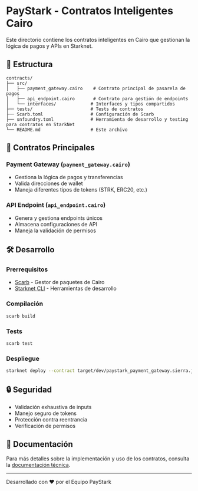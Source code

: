 # PayStark - Contratos Inteligentes Cairo

Este directorio contiene los contratos inteligentes en Cairo que gestionan la lógica de pagos y APIs en Starknet.

## 📁 Estructura

```
contracts/
├── src/
│   ├── payment_gateway.cairo    # Contrato principal de pasarela de pagos
│   ├── api_endpoint.cairo       # Contrato para gestión de endpoints
│   └── interfaces/             # Interfaces y tipos compartidos
├── tests/                      # Tests de contratos
├── Scarb.toml                  # Configuración de Scarb
├── snfoundry.toml              # Herramienta de desarrollo y testing para contratos en StarkNet
└── README.md                   # Este archivo
```

## 🎯 Contratos Principales

### Payment Gateway (`payment_gateway.cairo`)
- Gestiona la lógica de pagos y transferencias
- Valida direcciones de wallet
- Maneja diferentes tipos de tokens (STRK, ERC20, etc.)

### API Endpoint (`api_endpoint.cairo`)
- Genera y gestiona endpoints únicos
- Almacena configuraciones de API
- Maneja la validación de permisos

## 🛠 Desarrollo

### Prerrequisitos

- [Scarb](https://docs.swmansion.com/scarb/) - Gestor de paquetes de Cairo
- [Starknet CLI](https://docs.starknet.io/documentation/tools/cli/) - Herramientas de desarrollo

### Compilación

```bash
scarb build
```

### Tests

```bash
scarb test
```

### Despliegue

```bash
starknet deploy --contract target/dev/paystark_payment_gateway.sierra.json
```

## 🔒 Seguridad

- Validación exhaustiva de inputs
- Manejo seguro de tokens
- Protección contra reentrancia
- Verificación de permisos

## 📝 Documentación

Para más detalles sobre la implementación y uso de los contratos, consulta la [documentación técnica](./docs/).

---

Desarrollado con ❤️ por el Equipo PayStark 